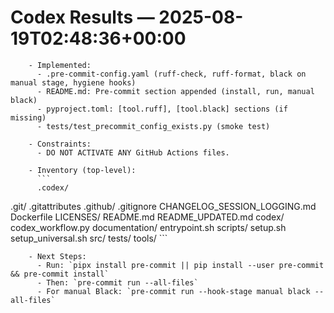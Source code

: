 # Codex Results — 2025-08-19T02:48:36+00:00

        - Implemented:
          - .pre-commit-config.yaml (ruff-check, ruff-format, black on manual stage, hygiene hooks)
          - README.md: Pre-commit section appended (install, run, manual black)
          - pyproject.toml: [tool.ruff], [tool.black] sections (if missing)
          - tests/test_precommit_config_exists.py (smoke test)

        - Constraints:
          - DO NOT ACTIVATE ANY GitHub Actions files.

        - Inventory (top-level):
          ```
          .codex/
.git/
.gitattributes
.github/
.gitignore
CHANGELOG_SESSION_LOGGING.md
Dockerfile
LICENSES/
README.md
README_UPDATED.md
codex/
codex_workflow.py
documentation/
entrypoint.sh
scripts/
setup.sh
setup_universal.sh
src/
tests/
tools/
          ```

        - Next Steps:
          - Run: `pipx install pre-commit || pip install --user pre-commit && pre-commit install`
          - Then: `pre-commit run --all-files`
          - For manual Black: `pre-commit run --hook-stage manual black --all-files`
